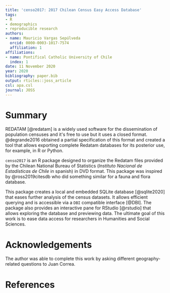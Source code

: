 ```yaml
---
title: 'censo2017: 2017 Chilean Census Easy Access Database'
tags:
- R
- demographics
- reproducible research
authors:
- name: Mauricio Vargas Sepúlveda
  orcid: 0000-0003-1017-7574
  affiliation: 1
affiliations:
- name: Pontifical Catholic University of Chile
  index: 1
date: 11 November 2020
year: 2020
bibliography: paper.bib
output: rticles::joss_article
csl: apa.csl
journal: JOSS
---
```


# Summary

REDATAM [@redatam] is a widely used software for the dissemination of population censuses and it's free to use but it uses a closed format. @degrande2016 obtained a partial specification of this format and created a tool that allows exporting complete Redatam databases for its posterior use, for example, in R or Python.

`censo2017` is an R package designed to organize the Redatam files provided by the Chilean National Bureau of Statistics (*Instituto Nacional de Estadísticas de Chile* in spanish) in DVD format. This package was inspired by @ross2019citesdb who did something similar for a fauna and flora database.

This package creates a local and embedded SQLite database [@sqlite2020] that eases further analysis of the census datasets. It allows efficient querying and is accessible via a `DBI` compatible interface [@DBI]. The package also provides an interactive pane for RStudio [@rstudio] that allows exploring the database and previewing data. The ultimate goal of this work is to ease data access for researchers in Humanities and Social Sciences.

# Acknowledgements

The author was able to complete this work by asking different geography-related questions to Juan Correa.

# References
